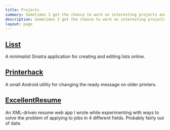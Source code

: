 ```yaml
---
title: Projects
summary: Sometimes I get the chance to work on interesting projects and ideas in my spare time. When they're finished, they end up on this page.
description: Sometimes I get the chance to work on interesting projects and ideas in my spare time. When they're finished, they end up on this page.
layout: page
---
```


## [Lisst](http://qrohlf.com/Lisst/)
A minimalist Sinatra application for creating and editing lists online.

## [Printerhack](https://play.google.com/store/apps/details?id=com.qrohlf.printerhack&hl=en)
A small Android utility for changing the ready message on older printers.

## [ExcellentResume](https://github.com/qrohlf/excellentresume)
An XML-driven resume web app I wrote while experimenting with ways to solve the problem of applying to jobs in 4 different fields. Probably fairly out of date.
